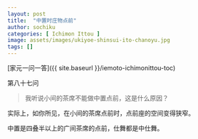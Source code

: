 ```yaml
---
layout: post
title:  "中置时庄物点前"
author: sochiku
categories: [ Ichimon Ittou ]
image: assets/images/ukiyoe-shinsui-ito-chanoyu.jpg
tags: []
---
```


[家元一问一答]({{ site.baseurl }}/iemoto-ichimonittou-toc)

第八十七问

> 我听说小间的茶席不能做中置点前，这是什么原因？

实际上，如你所见，在小间的茶席点前时，点前座的空间变得狭窄。

中置是四叠半以上的广间茶席的点前，仕舞都是中仕舞。
